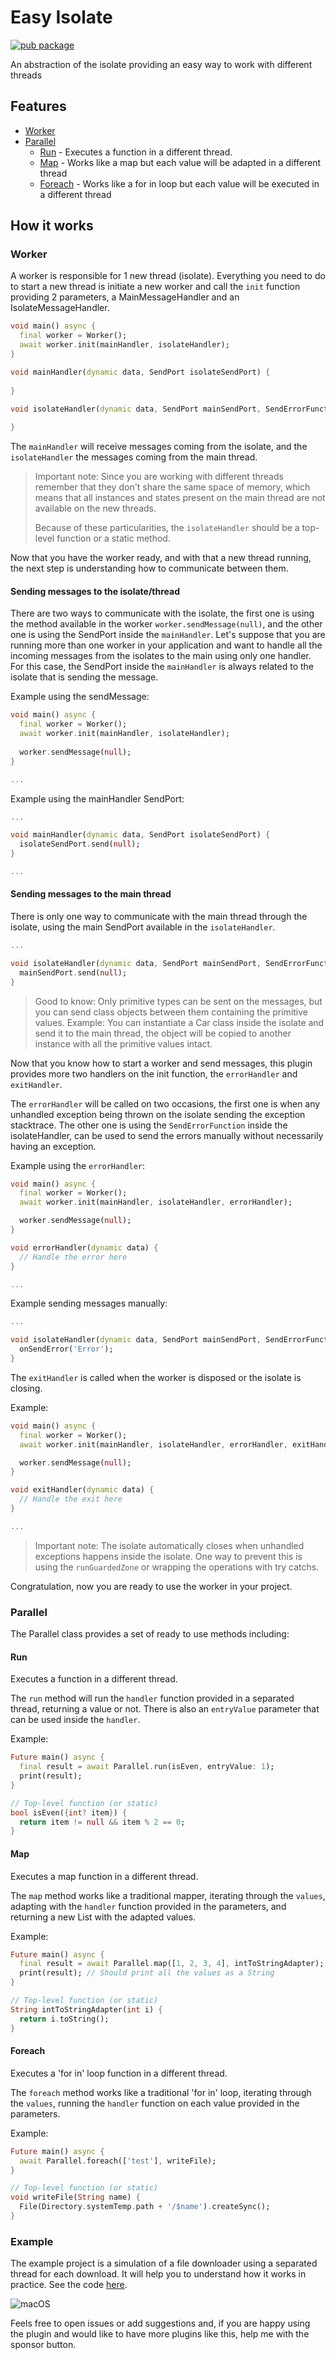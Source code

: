 # Easy Isolate
[![pub package](https://img.shields.io/pub/v/easy_isolate.svg)](https://pub.dartlang.org/packages/easy_isolate)

An abstraction of the isolate providing an easy way to work with different threads

## Features
 - [Worker](#worker)
 - [Parallel](#parallel) 
    - [Run](#parallel-run) - Executes a function in a different thread.
    - [Map](#parallel-map) -  Works like a map but each value will be adapted in a different thread
    - [Foreach](#parallel-foreach) - Works like a for in loop but each value will be executed in a different thread

## How it works

### Worker <a id="worker"></a>

A worker is responsible for 1 new thread (isolate). Everything you need to do to start a new thread is initiate
a new worker and call the `init` function providing 2 parameters, a MainMessageHandler and an IsolateMessageHandler.

```dart
void main() async {
  final worker = Worker();
  await worker.init(mainHandler, isolateHandler);  
}

void mainHandler(dynamic data, SendPort isolateSendPort) {
  
}

void isolateHandler(dynamic data, SendPort mainSendPort, SendErrorFunction onSendError) {
  
}
```

The `mainHandler` will receive messages coming from the isolate, and the `isolateHandler` the messages coming from the
main thread.

> Important note: Since you are working with different threads remember that they don't share the same space of memory,
> which means that all instances and states present on the main thread are not available on the new threads.
>
> Because of these particularities, the `isolateHandler` should be a top-level function or a static method.

Now that you have the worker ready, and with that a new thread running, the next step is understanding how to
communicate between them.

#### Sending messages to the isolate/thread

There are two ways to communicate with the isolate, the first one is using the method available in the worker
`worker.sendMessage(null)`, and the other one is using the SendPort inside the `mainHandler`. Let's suppose that you
are running more than one worker in your application and want to handle all the incoming messages from the isolates
to the main using only one handler. For this case, the SendPort inside the `mainHandler` is always related to the
isolate that is sending the message.

Example using the sendMessage:

```dart
void main() async {
  final worker = Worker();
  await worker.init(mainHandler, isolateHandler);
  
  worker.sendMessage(null);
}

...
```

Example using the mainHandler SendPort:

```dart
...

void mainHandler(dynamic data, SendPort isolateSendPort) {
  isolateSendPort.send(null);
}

...
```

#### Sending messages to the main thread

There is only one way to communicate with the main thread through the isolate, using the main SendPort available in the
`isolateHandler`.


```dart
...

void isolateHandler(dynamic data, SendPort mainSendPort, SendErrorFunction onSendError) {
  mainSendPort.send(null);
}
```

> Good to know: Only primitive types can be sent on the messages, but you can send class objects between them containing
> the primitive values. Example: You can instantiate a Car class inside the isolate and send it to the main thread, the
> object will be copied to another instance with all the primitive values intact.

Now that you know how to start a worker and send messages, this plugin provides more two handlers on the init function,
the `errorHandler` and `exitHandler`.

The `errorHandler` will be called on two occasions, the first one is when any
unhandled exception being thrown on the isolate sending the exception stacktrace. The other one is using the
`SendErrorFunction` inside the isolateHandler, can be used to send the errors manually without necessarily having an
exception.

Example using the `errorHandler`:

```dart
void main() async {
  final worker = Worker();
  await worker.init(mainHandler, isolateHandler, errorHandler);

  worker.sendMessage(null);
}

void errorHandler(dynamic data) {
  // Handle the error here
}

...
```

Example sending messages manually:

```dart
...

void isolateHandler(dynamic data, SendPort mainSendPort, SendErrorFunction onSendError) {
  onSendError('Error');
}
```

The `exitHandler` is called when the worker is disposed or the isolate is closing.

Example:

```dart
void main() async {
  final worker = Worker();
  await worker.init(mainHandler, isolateHandler, errorHandler, exitHandler);

  worker.sendMessage(null);
}

void exitHandler(dynamic data) {
  // Handle the exit here
}

...
```

> Important note: The isolate automatically closes when unhandled exceptions happens inside the isolate. One way to 
> prevent this is using the `runGuardedZone` or wrapping the operations with try catchs.

Congratulation, now you are ready to use the worker in your project.

### Parallel <a id="parallel"></a>

The Parallel class provides a set of ready to use methods including:

#### Run <a id="parallel-run"></a>

Executes a function in a different thread.

The `run` method will run the `handler` function provided in a separated thread, returning a value or not. There is 
also an `entryValue` parameter that can be used inside the `handler`.

Example:

```dart
Future main() async {
  final result = await Parallel.run(isEven, entryValue: 1);
  print(result);
}

// Top-level function (or static)
bool isEven({int? item}) {
  return item != null && item % 2 == 0;
}
```

#### Map <a id="parallel-map"></a>

Executes a map function in a different thread.

The `map` method works like a traditional mapper, iterating through the `values`, adapting with the `handler` function 
provided in the parameters, and returning a new List with the adapted values.

Example:

```dart
Future main() async {
  final result = await Parallel.map([1, 2, 3, 4], intToStringAdapter);
  print(result); // Should print all the values as a String
}

// Top-level function (or static)
String intToStringAdapter(int i) {
  return i.toString();
}
```

#### Foreach <a id="parallel-foreach"></a>

Executes a 'for in' loop function in a different thread.

The `foreach` method works like a traditional 'for in' loop, iterating through the `values`, running the `handler` 
function on each value provided in the parameters.

Example:

```dart
Future main() async {
  await Parallel.foreach(['test'], writeFile);
}

// Top-level function (or static)
void writeFile(String name) {
  File(Directory.systemTemp.path + '/$name').createSync();
}
```

###  Example

The example project is a simulation of a file downloader using a separated thread for each download. It will help you to 
understand how it works in practice. See the code [here](https://github.com/lubritto/easy_isolate/blob/main/example/lib/main.dart).

![macOS](https://github.com/lubritto/easy_isolate/blob/main/assets/gifs/example.gif)

Feels free to open issues or add suggestions and, if you are happy using the plugin and would like to have more plugins
like this, help me with the sponsor button.